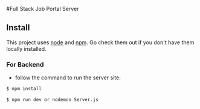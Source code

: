 #Full Stack Job Portal Server

## Install

This project uses [node](http://nodejs.org) and [npm](https://npmjs.com). Go check them out if you don't have them locally installed.


### For Backend
- follow the command to run the server site: 
```sh
$ npm install
```
```sh
$ npm run dev or nodemon Server.js


